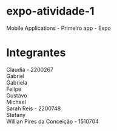 # expo-atividade-1
Mobile Applications - Primeiro app - Expo

# Integrantes
Claudia - 2200267\
Gabriel\
Gabriela\
Felipe\
Gustavo\
Michael\
Sarah Reis - 2200748\
Stefany\
Willian Pires da Conceição - 1510704